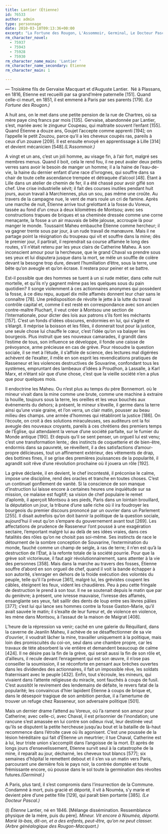 ```yaml
---
title: Lantier (Étienne)
id: 76533
author: admin
type: personnage
date: 2010-03-10T09:13:36+00:00
excerpt: "La Fortune des Rougon, L'Assommoir, Germinal, Le Docteur Pascal"
rm_character_novel:
  - 75937
  - 75943
  - 75928
  - 75930
rm_character_name_main: 'Lantier '
rm_character_name_secondary: Étienne
rm_character_main: 1

---
```

— Troisième fils de Gervaise Macquart et d&rsquo;Auguste Lantier.  Né à Plassans, en 1816, Etienne est recueilli par sa grand&rsquo;mère paternelle [151]. Quand celle-ci meurt, en 1851, il est emmené à Paris par ses parents [179]. _(La Fortune des Rougon.)_

A huit ans, on le met dans une petite pension de la rue de Chartres, où sa mère paye cinq francs par mois [135]. Gervaise, abandonnée par Lantier, s&rsquo;est, mariée avec le zingueur Coupeau, qui maltraite souvent l&rsquo;enfant [155]. Quand Étienne a douze ans, Goujet l&rsquo;accepte comme apprenti [194]; on l&rsquo;appelle le petit Zouzou, parce qu&rsquo;il a les cheveux coupés ras, pareils à ceux d&rsquo;un zouave [209]. Il est ensuite envoyé en apprentissage à Lille [314] et devient mécanicien [548]._(L&rsquo;Assommoir.)_

A vingt et un ans, c&rsquo;est un joli homme, au visage fin, à l&rsquo;air fort, malgré ses membres menus. Quand il boit, cela le rend fou, il ne peut avaler deux petits verres sans avoir le besoin de manger un homme; il a la haine de l&rsquo;eau-de-vie, la haine du dernier enfant d&rsquo;une race d&rsquo;ivrognes, qui souffre dans sa chair de toute celte ascendance trempée et détraquée d&rsquo;alcool [48]. Étant à Lille dans un atelier de chemin de fer, il a été chassé pour avoir giflé son chef. Une crise industrielle sévit; il fait des courses inutiles pendant huit jours, aucun travail à Marchiennes, plus un sou, pas même une croûte. Au travers de la campagne nue, le vent de mars roule un cri de famine. Après une marche de nuit, Étienne arrive tout grelottant à la fosse du Voreux, tassée au fond d&rsquo;un creux à deux kilomètres de Montsou; avec ses constructions trapues de briques et sa cheminée dressée comme une corne menaçante, la fosse a un air mauvais de bête jalouse, accroupie là pour manger le monde. Toussaint Maheu embauche Étienne comme hercheur; il va gagner trente sous par jour, à un rude travail de manœuvre. Mais il ne partage point la résignation du troupeau qui vit et souffre dans la mine; dès le premier jour, il partirait, il reprendrait sa course affamée le long des routes, s&rsquo;il n&rsquo;était retenu par les yeux clairs de Catherine Maheu. A son inconscient amour pour la hercheuse, que le grand Chaval va prendre sous ses yeux et lui disputera jusque dans la mort, se mêle un souffle de colère devant la besogne trop dure, devant l&rsquo;humiliation d&rsquo;être, sous la terre, une bête qu&rsquo;on aveugle et qu&rsquo;on écrase. Il restera pour peiner et se battre.

Est-il possible que des hommes se tuent à un si rude métier, dans celte nuit mortelle, et qu&rsquo;ils n&rsquo;y gagnent même pas les quelques sous du pain quotidien? Il songe violemment à ces actionnaires anonymes qui possèdent la fosse, à ce dieu repu, auquel dix mille affamés donnent leur chair sans le connaître [78]. Une prédisposition de révolte le jette à la lutte du travail contrôle capital et, comme il est resté en correspondance avec son ancien contre-maître Pluchart, il veut créer à Montsou une section de l&rsquo;Internationale, pour dicter des lois aux patrons s&rsquo;ils font les méchants [157]. C&rsquo;est un fonds d&rsquo;idées obscures, endormies en lui, qui s&rsquo;agite et s&rsquo;élargit. Il méprise la boisson et les filles, il donnerait tout pour la justice, une seule chose lui chauffe le cœur, c&rsquo;est l&rsquo;idée qu&rsquo;on va balayer les bourgeois. Plus instruit que ses nouveaux camarades, il grandit dans l&rsquo;estime de tous, son influence se développe, il fonde une caisse de prévoyance, arme précieuse en cas de grève. Pour résoudre la question sociale, il se met à l&rsquo;étude, il s&rsquo;affole de science, des lectures mal digérées achèvent de l&rsquo;exalter, il mêle en son esprit les revendications pratiques de Rasseneur et les violences destructives de Souvarine, confondant tous les systèmes, empruntant des lambeaux d&rsquo;idées à Proudhon, à Lassalle, à Karl Marx, et n&rsquo;étant sûr que d&rsquo;une chose, c&rsquo;est que la vieille société n&rsquo;en a plus que pour quelques mois.

Il endoctrine les Maheu. Ou n&rsquo;est plus au temps du père Bonnemort. où le mineur vivait dans la mine comme une brute, comme une machine à extraire la houille, toujours sous la terre, les oreilles et les veux bouchés aux événements du dehors; à présent, le mineur s&rsquo;éveille, il germe dans la terre ainsi qu&rsquo;une vraie graine, et l’on verra, un clair matin, pousser au beau milieu des champs. une armée d&rsquo;hommes qui rétabliront la justice [186]. On l&rsquo;écoute, on croit à des solutions miraculeuses, ses auditeurs ont la foi aveugle des nouveaux croyants, pareils à ces chrétiens des premiers temps de l’Église, qui attendaient la venue d&rsquo;une société parfaite, sur le fumier du Monde antique [190]. Et depuis qu&rsquo;il se sent penser, un orgueil lui est venu; c&rsquo;est une transformation lente,; des instincts de coquetterie et de bien-être, endormis dans sa pauvreté, se réveillent, il a des satisfactions d&rsquo;amour-propre délicieuses, tout un affinement extérieur, des vêtements de drap, des bottines fines, il se grise des premières jouissances de la popularité, il agrandit soit rêve d&rsquo;une révolution prochaine où il jouera un rôle [192].

La grève déclarée, il en devient, le chef incontesté, il préconise le calme, impose une discipline, rend des oracles et tranche en toutes choses. C&rsquo;est un continuel gonflement de vanité. Si la conscience de son manque d&rsquo;instruction lui laisse encore à certaines heures une inquiétude sur sa mission, ce malaise est fugitif; sa vision de chef populaire le remet d&rsquo;aplomb, il aperçoit Montsou à ses pieds, Paris dans un lointain brouillard, la députation un jour, la tribune d&rsquo;une salle riche où il ira foudroyer les bourgeois du premier discours prononcé par un ouvrier dans un Parlement [255]. Il disait autrefois qu&rsquo;on doit bannir la politique de la question sociale, aujourd&rsquo;hui il veut qu&rsquo;on s&rsquo;empare du gouvernement avant tout [269]. Les affectations de prudence de Rasseneur l&rsquo;ont poussé à une exagération sectaire, l&rsquo;emportant malgré lui au delà de ses idées vraies, dans ces fatalités des rôles qu&rsquo;on ne choisit pas soi-même. Ses instincts de race le détournent de la sombre conception de Souvarine, l&rsquo;extermination du monde, fauché comme un champ de seigle, à ras de terre; il n&rsquo;en est qu&rsquo;à la destruction de l&rsquo;État, à la refonte totale de la société pourrie. Pour que la grève soit victorieuse, il faut agir révolutionnairement, sans attenter à la vie des personnes [358]. Mais dans la marche au travers des fosses, Étienne souffre d&rsquo;abord en son orgueil de chef, quand il voit la bande échapper à son autorité, s&rsquo;enrager en dehors de la froide exécution des volontés du peuple, telle qu&rsquo;il l&rsquo;a prévue [361], malgré lui, les grévistes coupent les câbles, éteignent les feux, vident les chaudières. Peu à peu cette fringale de destruction le prend à son tour. Il ne se soutenait depuis le matin que par du genièvre; à présent, une ivresse mauvaise, l&rsquo;ivresse des affamés, ensanglante ses yeux, fait saillir des dents de loup entre ses lèvres pâlies [377]; c&rsquo;est lui qui lance ses hommes contre la fosse Gaston-Marie, qu&rsquo;il avait sauvée le matin; il s&rsquo;exalte de leur fureur et, de violence en violence, les mène dans Montsou, à l&rsquo;assaut de la maison de Maigrat [408].

L&rsquo;heure de la répression va venir; caché en une galerie du Réquillard, dans la caverne de Jeanlin Maheu, il achève de se désaffectionner de sa vie d&rsquo;ouvrier, il voudrait lâcher la mine, travailler uniquement à la politique, mais loin des promiscuités du coi-on, seul dans une chambre propre, car les travaux de tète absorbent la vie entière et demandent beaucoup de calme [424]. Il ne désire pas la fin de la grève, qui serait aussi la fin de son rôle et, d&rsquo;ailleurs, il recule devant l&rsquo;enragement qui est son œuvre, il n&rsquo;ose pas conseiller la soumission, il se réconforte en pensant aux brèches ouvertes dans les dividendes des actionnaires, il fait un impossible rêve, les soldats fraternisant avec le peuple [432]. Enfin, tout s&rsquo;écroule, les mineurs, qui vivaient dans l&rsquo;attente religieuse du miracle, sont fauchés à coups de fusil. C&rsquo;est aussitôt le revirement des lendemains de défaite, le revers fatal de la popularité; les convaincus d&rsquo;hier lapident Étienne à coups de brique et, dans le désespoir tragique de son ambition perdue, il a l&rsquo;amertume de trouver un refuge chez Rasseneur, son adversaire politique [501].

Mais un dernier drame l&rsquo;attend au Voreux, où l&rsquo;a ramené son amour pour Catherine; avec celle-ci, avec Chaval, il est prisonnier de l&rsquo;inondation; une rancune s&rsquo;est amassée en lui contre son odieux rival, leur destinée veut qu&rsquo;ils se disputent la petite hercheuse jusqu&rsquo;au bout et la bataille de là-haut recommence dans l&rsquo;étroite cave où ils agonisent. C&rsquo;est une poussée de la lésion héréditaire qui fait d&rsquo;Étienne un meurtrier; il tue Chaval, Catherine est à lui, leur triste union s&rsquo;accomplit dans l&rsquo;angoisse de la mort. Et après de longs jours d&rsquo;ensevelissement, Etienne survit seul à la catastrophe de la mine, il reparaît au jour, décharné, les cheveux tout blancs [577]; six semaines d&rsquo;hôpital le remettent debout et il s&rsquo;en va un matin vers Paris, parcourant une dernière fois le pays noir, la contrée domptée et toute frémissante encore, où pousse dans le sol toute la germination des révoltes futures._(Germinal.)_

A Paris, plus tard, il s&rsquo;est compromis dans l&rsquo;insurrection de la Commune. Condamné à mort, puis gracié et déporté, il vit à Nouméa, s&rsquo;y marie et devient père d&rsquo;une petite fille [129], qui paraît bien portante [385]_. (Le Docteur Pascal.)_

(l) _Étienne_ Lantier, né en 1846. [Mélange dissémination. Ressemblance physique de la mère, puis du père]. _Mineur. Vit encore à Nouméa, déporté. Marié là-bas, dit-on, et a des enfants, peut-être, qu&rsquo;on ne peut classer. (Arbre généalogique des Rougon-Macquart.)_
